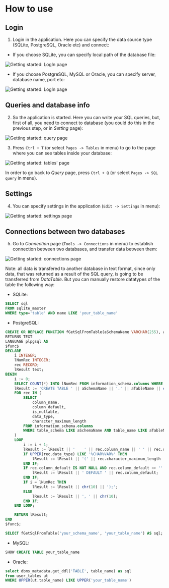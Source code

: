 # How to use 

## Login 

1. Login in the application. Here you can specify the data source type (SQLite, PostgreSQL, Oracle etc) and connect: 

- If you choose SQLite, you can specify local path of the database file: 

![Getting started: LogIn page](img/login_page_sqlite.png)

- If you choose PostgreSQL, MySQL or Oracle, you can specify server, database name, port etc: 

![Getting started: LogIn page](img/login_page_postgresql.png)

## Queries and database info 

2. So the application is started. Here you can write your SQL queries, but, first of all, you need to connect to database (you could do this in the previous step, or in *Setting* page): 

![Getting started: query page](img/ui_query.png)

3. Press `Ctrl + T` (or select `Pages -> Tables` in menu) to go to the page where you can see tables inside your database: 

![Getting started: tables' page](img/ui_tables.png)

In order to go back to *Query* page, press `Ctrl + Q` (or select `Pages -> SQL query` in menu). 

## Settings 

4. You can specify settings in the application (`Edit -> Settings` in menu): 

![Getting started: settings page](img/getting_started_settings.png)

## Connections between two databases 

5. Go to *Connection* page (`Tools -> Connections` in menu) to establish connection between two databases, and transfer data between them:  

![Getting started: connections page](img/ui_connections.png)

Note: all data is transfered to another database in text format, since only data, that was returned as a result of the SQL query, is going to be transferred from *DataTable*. 
But you can manually restore datatypes of the table the following way: 
- SQLite: 
```sql
SELECT sql 
FROM sqlite_master 
WHERE type='table' AND name LIKE 'your_table_name'
```
- PostgreSQL: 
```sql
CREATE OR REPLACE FUNCTION fGetSqlFromTable(aSchemaName VARCHAR(255), aTableName VARCHAR(255)) 
RETURNS TEXT 
LANGUAGE plpgsql AS
$func$
DECLARE 
    i INTEGER; 
    lNumRec INTEGER; 
    rec RECORD;
    lResult text;
BEGIN
    i := 0; 
    SELECT COUNT(*) INTO lNumRec FROM information_schema.columns WHERE table_schema LIKE aSchemaName AND table_name LIKE aTableName; 
    lResult := 'CREATE TABLE ' || aSchemaName || '.' || aTableName || chr(10) || '(' || chr(10); 
    FOR rec IN (
        SELECT 
            column_name, 
            column_default, 
            is_nullable, 
            data_type, 
            character_maximum_length
        FROM information_schema.columns 
        WHERE table_schema LIKE aSchemaName AND table_name LIKE aTableName
    )
    LOOP
        i := i + 1; 
        lResult := lResult || '    ' || rec.column_name || ' ' || rec.data_type; 
        IF UPPER(rec.data_type) LIKE '%CHAR%VAR%' THEN 
            lResult := lResult || '(' || rec.character_maximum_length || ')'; 
        END IF; 
        IF rec.column_default IS NOT NULL AND rec.column_default <> '' THEN 
            lResult := lResult || ' DEFAULT ' || rec.column_default; 
        END IF; 
        IF i = lNumRec THEN 
            lResult := lResult || chr(10) || ');'; 
        ELSE 
            lResult := lResult || ', ' || chr(10); 
        END IF; 
    END LOOP;

    RETURN lResult; 
END
$func$;

SELECT fGetSqlFromTable('your_schema_name', 'your_table_name') AS sql; 
```
- MySQL: 
```sql
SHOW CREATE TABLE your_table_name
```
- Oracle: 
```sql
select dbms_metadata.get_ddl('TABLE', table_name) as sql
from user_tables ut
WHERE UPPER(ut.table_name) LIKE UPPER('your_table_name')
```
